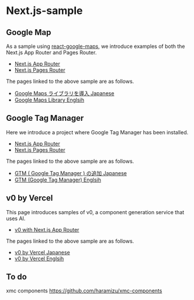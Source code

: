 # Next.js-sample

## Google Map

As a sample using [react-google-maps](https://visgl.github.io/react-google-maps/), we introduce examples of both the Next.js App Router and Pages Router.

- [Next.js App Router](https://github.com/haramizu/Next.js-sample/tree/main/examples/react-google-maps-app)
- [Next.js Pages Router](https://github.com/haramizu/Next.js-sample/tree/main/examples/react-google-maps-pages)

The pages linked to the above sample are as follows.

- [Google Maps ライブラリを導入 Japanese](https://doc.haramizu.com/nextjs/googlemaps/)
- [Google Maps Library Englsih](https://doc.haramizu.com/en/nextjs/googlemaps/)

## Google Tag Manager

Here we introduce a project where Google Tag Manager has been installed.

- [Next.js App Router](https://github.com/haramizu/Next.js-sample/tree/main/examples/google-tag-manager-app)
- [Next.js Pages Router](https://github.com/haramizu/Next.js-sample/tree/main/examples/google-tag-manager-pages)

The pages linked to the above sample are as follows.

- [GTM ( Google Tag Manager ) の追加 Japanese](https://doc.haramizu.com/nextjs/gtm/)
- [GTM (Google Tag Manager) Englsih](https://doc.haramizu.com/en/nextjs/gtm/)

## v0 by Vercel

This page introduces samples of v0, a component generation service that uses AI.

- [v0 with Next.js App Router](https://github.com/haramizu/Next.js-sample/tree/main/examples/v0-sample-app)

The pages linked to the above sample are as follows.

- [v0 by Vercel Japanese](https://doc.haramizu.com/nextjs/v0/)
- [v0 by Vercel Englsih](https://doc.haramizu.com/en/nextjs/v0/)

## To do

xmc components
https://github.com/haramizu/xmc-components

